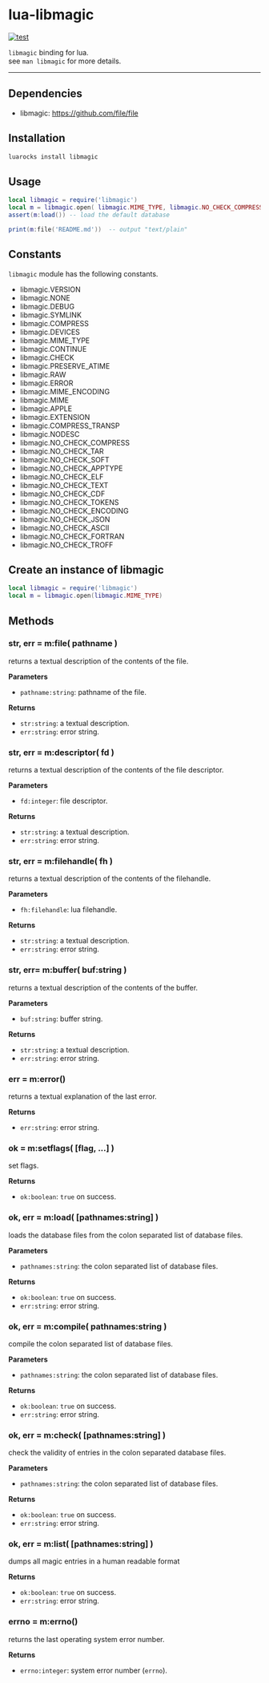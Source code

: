 lua-libmagic
=========

[![test](https://github.com/mah0x211/lua-libmagic/actions/workflows/test.yml/badge.svg)](https://github.com/mah0x211/lua-libmagic/actions/workflows/test.yml)


`libmagic` binding for lua.  
see `man libmagic` for more details.

***

## Dependencies

- libmagic: https://github.com/file/file


## Installation

```sh
luarocks install libmagic
```


## Usage

```lua
local libmagic = require('libmagic')
local m = libmagic.open( libmagic.MIME_TYPE, libmagic.NO_CHECK_COMPRESS )
assert(m:load()) -- load the default database

print(m:file('README.md'))  -- output "text/plain"
```

## Constants

`libmagic` module has the following constants.

- libmagic.VERSION
- libmagic.NONE
- libmagic.DEBUG
- libmagic.SYMLINK
- libmagic.COMPRESS
- libmagic.DEVICES
- libmagic.MIME_TYPE
- libmagic.CONTINUE
- libmagic.CHECK
- libmagic.PRESERVE_ATIME
- libmagic.RAW
- libmagic.ERROR
- libmagic.MIME_ENCODING
- libmagic.MIME
- libmagic.APPLE
- libmagic.EXTENSION
- libmagic.COMPRESS_TRANSP
- libmagic.NODESC
- libmagic.NO_CHECK_COMPRESS
- libmagic.NO_CHECK_TAR
- libmagic.NO_CHECK_SOFT
- libmagic.NO_CHECK_APPTYPE
- libmagic.NO_CHECK_ELF
- libmagic.NO_CHECK_TEXT
- libmagic.NO_CHECK_CDF
- libmagic.NO_CHECK_TOKENS
- libmagic.NO_CHECK_ENCODING
- libmagic.NO_CHECK_JSON
- libmagic.NO_CHECK_ASCII
- libmagic.NO_CHECK_FORTRAN
- libmagic.NO_CHECK_TROFF


## Create an instance of libmagic

```lua
local libmagic = require('libmagic')
local m = libmagic.open(libmagic.MIME_TYPE)
```

## Methods

### str, err = m:file( pathname )

returns a textual description of the contents of the file.

**Parameters**

- `pathname:string`: pathname of the file.

**Returns**

- `str:string`: a textual description.
- `err:string`: error string.


### str, err = m:descriptor( fd )

returns a textual description of the contents of the file descriptor.

**Parameters**

- `fd:integer`: file descriptor.

**Returns**

- `str:string`: a textual description.
- `err:string`: error string.


### str, err = m:filehandle( fh )

returns a textual description of the contents of the filehandle.

**Parameters**

- `fh:filehandle`: lua filehandle.

**Returns**

- `str:string`: a textual description.
- `err:string`: error string.


### str, err= m:buffer( buf:string )

returns a textual description of the contents of the buffer.

**Parameters**

- `buf:string`: buffer string.

**Returns**

- `str:string`: a textual description.
- `err:string`: error string.


### err = m:error()

returns a textual explanation of the last error.

**Returns**

- `err:string`: error string.


### ok = m:setflags( [flag, ...] )

set flags.

**Returns**

- `ok:boolean`: `true` on success.


### ok, err = m:load( [pathnames:string] )

loads the database files from the colon separated list of database files.

**Parameters**

- `pathnames:string`: the colon separated list of database files.

**Returns**

- `ok:boolean`: `true` on success.
- `err:string`: error string.


### ok, err = m:compile( pathnames:string )

compile the colon separated list of database files.

**Parameters**

- `pathnames:string`: the colon separated list of database files.

**Returns**

- `ok:boolean`: `true` on success.
- `err:string`: error string.


### ok, err = m:check( [pathnames:string] )

check the validity of entries in the colon separated database files.

**Parameters**

- `pathnames:string`: the colon separated list of database files.

**Returns**

- `ok:boolean`: `true` on success.
- `err:string`: error string.


### ok, err = m:list( [pathnames:string] )

dumps all magic entries in a human readable format

**Returns**

- `ok:boolean`: `true` on success.
- `err:string`: error string.


### errno = m:errno()

returns the last operating system error number.

**Returns**

- `errno:integer`: system error number (`errno`).

